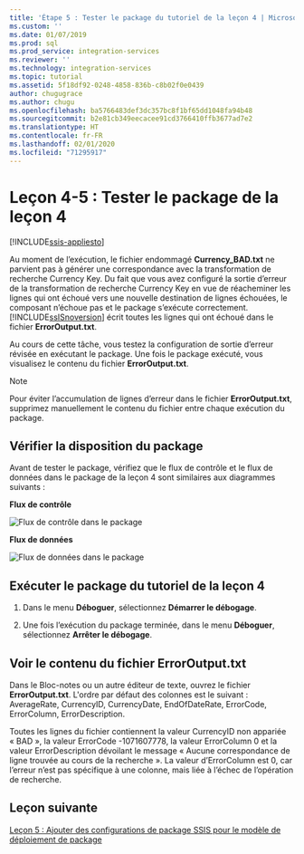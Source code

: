 ```yaml
---
title: 'Étape 5 : Tester le package du tutoriel de la leçon 4 | Microsoft Docs'
ms.custom: ''
ms.date: 01/07/2019
ms.prod: sql
ms.prod_service: integration-services
ms.reviewer: ''
ms.technology: integration-services
ms.topic: tutorial
ms.assetid: 5f18df92-0248-4858-836b-c8b02f0e0439
author: chugugrace
ms.author: chugu
ms.openlocfilehash: ba5766483def3dc357bc8f1bf65dd1048fa94b48
ms.sourcegitcommit: b2e81cb349eecacee91cd3766410ffb3677ad7e2
ms.translationtype: HT
ms.contentlocale: fr-FR
ms.lasthandoff: 02/01/2020
ms.locfileid: "71295917"
---
```

# <a name="lesson-4-5-test-the-lesson-4-package"></a>Leçon 4-5 : Tester le package de la leçon 4

[!INCLUDE[ssis-appliesto](../includes/ssis-appliesto-ssvrpluslinux-asdb-asdw-xxx.md)]



Au moment de l’exécution, le fichier endommagé **Currency_BAD.txt** ne parvient pas à générer une correspondance avec la transformation de recherche Currency Key. Du fait que vous avez configuré la sortie d’erreur de la transformation de recherche Currency Key en vue de réacheminer les lignes qui ont échoué vers une nouvelle destination de lignes échouées, le composant n’échoue pas et le package s’exécute correctement. [!INCLUDE[ssISnoversion](../includes/ssisnoversion-md.md)] écrit toutes les lignes qui ont échoué dans le fichier **ErrorOutput.txt**.  
  
Au cours de cette tâche, vous testez la configuration de sortie d’erreur révisée en exécutant le package. Une fois le package exécuté, vous visualisez le contenu du fichier **ErrorOutput.txt**.  
  
> [!NOTE]  
> Pour éviter l’accumulation de lignes d’erreur dans le fichier **ErrorOutput.txt**, supprimez manuellement le contenu du fichier entre chaque exécution du package.  
  
## <a name="check-the-package-layout"></a>Vérifier la disposition du package  
Avant de tester le package, vérifiez que le flux de contrôle et le flux de données dans le package de la leçon 4 sont similaires aux diagrammes suivants : 
  
**Flux de contrôle**  
  
![Flux de contrôle dans le package](../integration-services/media/task4lesson2control.gif "Flux de contrôle dans le package")  
  
**Flux de données**  
  
![Flux de données dans le package](../integration-services/media/task5lesson5data.gif "Flux de données dans le package")  
  
## <a name="run-the-lesson-4-tutorial-package"></a>Exécuter le package du tutoriel de la leçon 4  
  
1.  Dans le menu **Déboguer**, sélectionnez **Démarrer le débogage**.  
  
2.  Une fois l’exécution du package terminée, dans le menu **Déboguer**, sélectionnez **Arrêter le débogage**.  
  
## <a name="view-the-contents-of-the-erroroutputtxt-file"></a>Voir le contenu du fichier ErrorOutput.txt  
  
Dans le Bloc-notes ou un autre éditeur de texte, ouvrez le fichier **ErrorOutput.txt**. L'ordre par défaut des colonnes est le suivant : AverageRate, CurrencyID, CurrencyDate, EndOfDateRate, ErrorCode, ErrorColumn, ErrorDescription.  
 
Toutes les lignes du fichier contiennent la valeur CurrencyID non appariée « BAD », la valeur ErrorCode -1071607778, la valeur ErrorColumn 0 et la valeur ErrorDescription dévoilant le message « Aucune correspondance de ligne trouvée au cours de la recherche ». La valeur d’ErrorColumn est 0, car l’erreur n’est pas spécifique à une colonne, mais liée à l’échec de l’opération de recherche.
  
  
## <a name="next-lesson"></a>Leçon suivante
[Leçon 5 : Ajouter des configurations de package SSIS pour le modèle de déploiement de package](../integration-services/lesson-5-add-ssis-package-configurations-for-the-package-deployment-model.md)  
